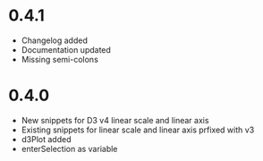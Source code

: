 # 0.4.1
* Changelog added
* Documentation updated
* Missing semi-colons

# 0.4.0
* New snippets for D3 v4 linear scale and linear axis
* Existing snippets for linear scale and linear axis prfixed with v3
* d3Plot added
* enterSelection as variable